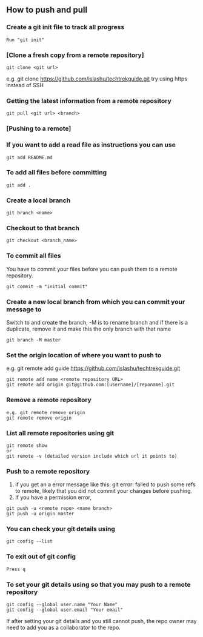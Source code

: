 ## How to push and pull

### Create a git init file to track all progress
```
Run "git init"
```

### [Clone a fresh copy from a remote repository]
```
git clone <git url>
```
e.g. git clone https://github.com/islashu/techtrekguide.git
try using https instead of SSH

### Getting the latest information from a remote repository
```
git pull <git url> <branch>
```

### [Pushing to a remote]

### If you want to add a read file as instructions you can use 
```
git add README.md
```

### To add all files before committing
```
git add .
```

### Create a local branch
```
git branch <name>
```

### Checkout to that branch
```
git checkout <branch_name>
```

### To commit all files

You have to commit your files before you can push them to a remote repository. 
```
git commit -m "initial commit"
```

### Create a new local branch from which you can commit your message to
Switch to and create the branch, -M is to rename branch and if there is a duplicate, remove it and make this the only branch with that name
```
git branch -M master
```

### Set the origin location of where you want to push to
e.g. git remote add guide https://github.com/islashu/techtrekguide.git
```
git remote add name <remote repository URL>
git remote add origin git@github.com:[username]/[reponame].git
```

### Remove a remote repository
```
e.g. git remote remove origin
git remote remove origin
```

### List all remote repositories using git
```
git remote show 
or
git remote -v (detailed version include which url it points to)
```

### Push to a remote repository


1. if you get an a error message like this: git error: failed to push some refs to remote, likely that you did not commit your changes before pushing. 
2. If you have a permission error, 
```
git push -u <remote repo> <name branch>
git push -u origin master
```

### You can check your git details using 
```
git config --list
```

### To exit out of git config
```
Press q
```

### To set your git details using so that you may push to a remote repository
```
git config --global user.name "Your Name"
git config --global user.email "Your email"
```

If after setting your git details and you still cannot push, the repo owner may need to add you as a collaborator to the repo.


